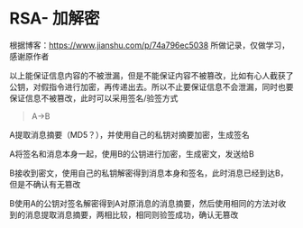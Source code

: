 # RSA- 加解密

根据博客：https://www.jianshu.com/p/74a796ec5038
所做记录，仅做学习，感谢原作者

以上能保证信息内容的不被泄漏，但是不能保证内容不被篡改，比如有心人截获了公钥，对假指令进行加密，再传递出去。所以不止要保证信息不会泄漏，同时也要保证信息不被篡改，此时可以采用签名/验签方式

  >A->B
  
  A提取消息摘要（MD5？），并使用自己的私钥对摘要加密，生成签名
  
  A将签名和消息本身一起，使用B的公钥进行加密，生成密文，发送给B
  
  B接收到密文，使用自己的私钥解密得到消息本身和签名，此时消息已经到达B，但是不确认有无篡改
  
  B使用A的公钥对签名解密得到A对原消息的消息摘要，然后使用相同的方法对收到的消息提取消息摘要，两相比较，相同则验签成功，确认无篡改
